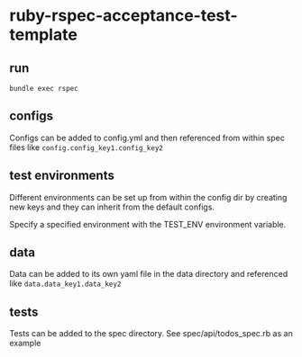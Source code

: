 # ruby-rspec-acceptance-test-template

## run

`bundle exec rspec`

## configs

Configs can be added to config.yml and then referenced from within spec files
like `config.config_key1.config_key2`

## test environments

Different environments can be set up from within the config dir by creating new
keys and they can inherit from the default configs.

Specify a specified environment with the TEST_ENV environment variable.

## data

Data can be added to its own yaml file in the data directory and referenced like
`data.data_key1.data_key2`

## tests

Tests can be added to the spec directory. See spec/api/todos_spec.rb as an
example
